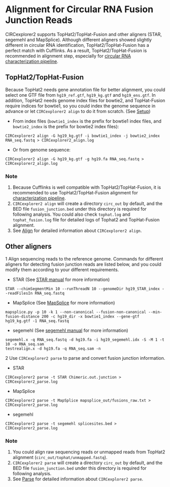 # Alignment for Circular RNA Fusion Junction Reads

CIRCexplorer2 supports TopHat2/TopHat-Fusion and other aligners (STAR, segemehl and MapSplice). Although different aligners showed slightly different in circular RNA identification, TopHat2/TopHat-Fusion has a perfect match with Cufflinks. As a result, TopHat2/TopHat-Fusion is recommended in alignment step, especially for [circular RNA characterization pipeline](../tutorial/pipeline.md).


## TopHat2/TopHat-Fusion

Because TopHat2 needs gene annotation file for better alignment, you could select one GTF file from `hg19_ref.gtf`, `hg19_kg.gtf` and `hg19_ens.gtf`. In addition, TopHat2 needs genome index files for bowtie2, and TopHat-Fusion require indices for bowtie1, so you could index the genome sequence in advance or let `CIRCexplorer2 align` to do it from scratch. (See [Setup](../tutorial/setup.md))

* From index files (`bowtie1_index` is the prefix for bowtie1 index files, and `bowtie2_index` is the prefix for bowtie2 index files):
```
CIRCexplorer2 align -G hg19_kg.gtf -i bowtie1_index -j bowtie2_index RNA_seq.fastq > CIRCexplorer2_align.log
```

* Or from genome sequence:
```
CIRCexplorer2 align -G hg19_kg.gtf -g hg19.fa RNA_seq.fastq > CIRCexplorer2_align.log
```

### Note

1. Because Cufflinks is well compatible with TopHat2/TopHat-Fusion, it is recommended to use TopHat2/TopHat-Fusion alignment for [characterization pipeline](../tutorial/pipeline.md).
1. `CIRCexplorer2 align` will create a directory `circ_out` by default, and the BED file `fusion_junction.bed` under this directory is required for following analysis. You could also check `tophat.log` and `tophat_fusion.log` file for detailed logs of Tophat2 and TopHat-Fusion alignment.
2. See [Align](../modules/align.md) for detailed information about `CIRCexplorer2 align`.

## Other aligners

1 Align sequencing reads to the reference genome. Commands for different aligners for detecting fusion junction reads are listed below, and you could modify them according to your different requirements.

* STAR (See [STAR manual](https://github.com/alexdobin/STAR/blob/master/doc/STARmanual.pdf) for more information)
```
STAR --chimSegmentMin 10 --runThreadN 10 --genomeDir hg19_STAR_index --readFilesIn RNA_seq.fastq
```

* MapSplice (See [MapSplice](http://www.netlab.uky.edu/p/bioinfo/MapSplice2UserGuide) for more information)
```
mapsplice.py -p 10 -k 1 --non-canonical --fusion-non-canonical --min-fusion-distance 200 -c hg19_dir -x bowtie1_index --gene-gtf hg19_kg.gtf -1 RNA_seq.fastq
```

* segemehl (See [segemehl manual](http://www.bioinf.uni-leipzig.de/Software/segemehl/segemehl_manual_0_1_7.pdf) for more information)
```
segemehl.x -q RNA_seq.fastq -d hg19.fa -i hg19_segemehl.idx -S -M 1 -t 10 -o RNA_seq.sam
testrealign.x -d hg19.fa -q RNA_seq.sam -n
```

2 Use `CIRCexplorer2 parse` to parse and convert fusion junction information.

* STAR
```
CIRCexplorer2 parse -t STAR Chimeric.out.junction > CIRCexplorer2_parse.log
```

* MapSplice
```
CIRCexplorer2 parse -t MapSplice mapsplice_out/fusions_raw.txt > CIRCexplorer2_parse.log
```

* segemehl
```
CIRCexplorer2 parse -t segemehl splicesites.bed > CIRCexplorer2_parse.log
```

### Note

1. You could align raw sequencing reads or unmapped reads from TopHat2 alignment (`circ_out/tophat/unmapped.fastq`).
2. `CIRCexplorer2 parse` will create a directory `circ_out` by default, and the BED file `fusion_junction.bed` under this directory is required for following analysis.
3. See [Parse](../modules/parse.md) for detailed information about `CIRCexplorer2 parse`.

